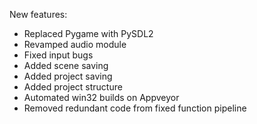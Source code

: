 New features:

- Replaced Pygame with PySDL2
- Revamped audio module
- Fixed input bugs
- Added scene saving
- Added project saving
- Added project structure
- Automated win32 builds on Appveyor
- Removed redundant code from fixed function pipeline